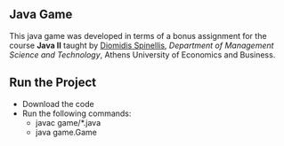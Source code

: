 ## Java Game

This java game was developed in terms of a bonus assignment for the course **Java II** taught by [Diomidis Spinellis](https://github.com/dspinellis/), *Department of Management Science and Technology*, Athens University of Economics and Business. 

## Run the Project
* Download the code
* Run the following commands:
	- javac game/*.java
	- java game.Game
